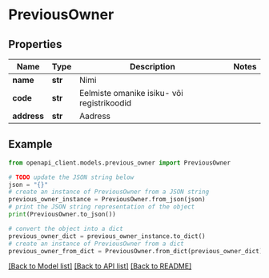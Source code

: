 # PreviousOwner


## Properties

Name | Type | Description | Notes
------------ | ------------- | ------------- | -------------
**name** | **str** | Nimi | 
**code** | **str** | Eelmiste omanike isiku- või registrikoodid | 
**address** | **str** | Aadress | 

## Example

```python
from openapi_client.models.previous_owner import PreviousOwner

# TODO update the JSON string below
json = "{}"
# create an instance of PreviousOwner from a JSON string
previous_owner_instance = PreviousOwner.from_json(json)
# print the JSON string representation of the object
print(PreviousOwner.to_json())

# convert the object into a dict
previous_owner_dict = previous_owner_instance.to_dict()
# create an instance of PreviousOwner from a dict
previous_owner_from_dict = PreviousOwner.from_dict(previous_owner_dict)
```
[[Back to Model list]](../README.md#documentation-for-models) [[Back to API list]](../README.md#documentation-for-api-endpoints) [[Back to README]](../README.md)


